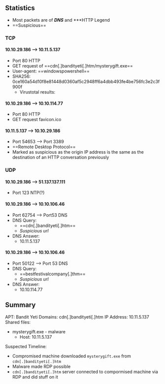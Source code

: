 ## Statistics
- Most packets are of ***DNS*** and ***HTTP
Legend
- ==Suspicious==
### TCP
#### 10.10.29.186 --> 10.11.5.137
- Port 80 HTTP
- GET request of ==cdn[.]bandityeti[.]htm/mysterygift.exe==
- User-agent: ==windowspowershell==
- SHA256: 0ce160a54d10f8e81448d0360af5c2948ff6a4dbb493fe4be756fc3e2c3f900f
	- Virustotal results: 

#### 10.10.29.186 --> 10.10.114.77
- Port 80 HTTP
- GET request favicon.ico

#### 10.11.5.137 --> 10.10.29.186
- Port 54653 --> Port 3389
- ==Remote Desktop Protocol==
- Marked as suspicious as the origin IP address is the same as the destination of an HTTP conversation previously

### UDP
#### 10.10.29.186 --> 51.137.137.111
- Port 123 NTP(?)

#### 10.10.29.186 --> 10.10.106.46
- Port 62754 --> Port53 DNS
- DNS Query:
	- ==cdn[.]bandityeti[.]htm==
	- *Suspicious url*
- DNS Answer:
	- 10.11.5.137

#### 10.10.29.186 --> 10.10.106.46
- Port 50122 --> Port 53 DNS
- DNS Query:
	- ==bestfestivalcompany[.]thm==
	- *Suspicious url*
- DNS Answer:
	- 10.10.114.77

## Summary
APT: Bandit Yeti
Domains: cdn[.]bandityeti[.]htm
IP Address: 10.11.5.137
Shared files: 
- mysterygift.exe - malware
	- Host: 10.11.5.137

Suspected Timeline:
- Compromised machine downloaded `mysterygift.exe` from `cdn[.]bandityeti[.]htm`
- Malware made RDP possible
- `cdn[.]bandityeti[.]htm` server connected to compormised machine via RDP and did stuff on it